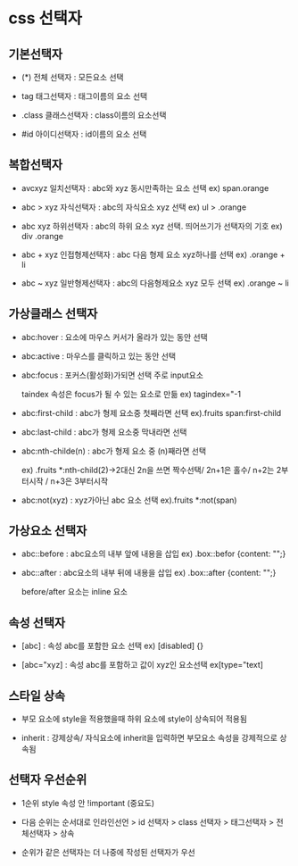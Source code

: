 # css 선택자

## 기본선택자

- (*) 전체 선택자 : 모든요소 선택

- tag 태그선택자 : 태그이름의 요소 선택

- .class 클래스선택자 : class이름의 요소선택

- #id 아이디선택자 : id이름의 요소 선택 

## 복합선택자

- avcxyz 일치선택자 : abc와 xyz 동시만족하는 요소 선택 ex) span.orange

- abc > xyz 자식선택자 : abc의 자식요소 xyz 선택 ex) ul > .orange

- abc xyz 하위선택자 : abc의 하위 요소 xyz 선택. 띄어쓰기가 선택자의 기호 ex) div .orange

- abc + xyz 인접형제선택자 : abc 다음 형제 요소 xyz하나를 선택 ex) .orange + li

- abc ~ xyz 일반형제선택자 : abc의 다음형제요소 xyz 모두 선택 ex) .orange ~ li

## 가상클래스 선택자

- abc:hover : 요소에 마우스 커서가 올라가 있는 동안 선택

- abc:active : 마우스를 클릭하고 있는 동안 선택

- abc:focus : 포커스(활성화)가되면 선택 주로 input요소 

  taindex 속성은 focus가 될 수 있는 요소로 만듦 ex) tagindex="-1

- abc:first-child : abc가 형제 요소중 첫째라면 선택 ex).fruits span:first-child

- abc:last-child : abc가 형제 요소중 막내라면 선택 

- abc:nth-childe(n) : abc가 형제 요소 중 (n)째라면 선택 

  ex) .fruits *:nth-child(2)->2대신 2n을 쓰면 짝수선택/ 2n+1은 홀수/ n+2는 2부터시작 / n+3은 3부터시작
  
- abc:not(xyz) : xyz가아닌 abc 요소 선택 ex).fruits *:not(span)

## 가상요소 선택자

- abc::before : abc요소의 내부 앞에 내용을 삽입 ex) .box::befor {content: "";}

- abc::after : abc요소의 내부 뒤에 내용을 삽입 ex) .box::after {content: "";}

  before/after 요소는 inline 요소 

## 속성 선택자

- [abc] : 속성 abc를 포함한 요소 선택 ex) [disabled] {}

- [abc="xyz] : 속성 abc를 포함하고 값이 xyz인 요소선택 ex[type="text]

## 스타일 상속

- 부모 요소에 style을 적용했을때 하위 요소에 style이 상속되어 적용됨

- inherit : 강제상속/ 자식요소에 inherit을 입력하면 부모요소 속성을 강제적으로 상속됨

## 선택자 우선순위

- 1순위 style 속성 안 !important (중요도)

- 다음 순위는 순서대로 인라인선언 > id 선택자 > class 선택자 > 태그선택자 > 전체선택자 > 상속

- 순위가 같은 선택자는 더 나중에 작성된 선택자가 우선